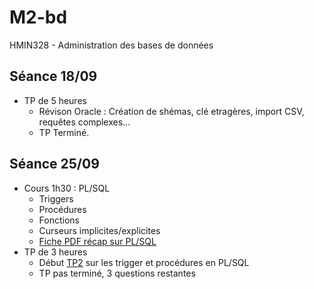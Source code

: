 # M2-bd
HMIN328 - Administration des bases de données

## Séance 18/09
- TP de 5 heures
	- Révison Oracle : Création de shémas, clé etragères, import CSV, requêtes complexes...
	- TP Terminé.

## Séance 25/09
- Cours 1h30 : PL/SQL
	- Triggers
	- Procédures
	- Fonctions
	- Curseurs implicites/explicites
	- [Fiche PDF récap sur PL/SQL](https://github.com/Doelia/M2-bd/raw/master/TP2-plsql/HMIN328_c1.pdf)
- TP de 3 heures
	- Début [TP2](https://github.com/Doelia/M2-bd/raw/master/TP2-plsql/HMIN328_TP2.pdf) sur les trigger et procédures en PL/SQL
	- TP pas terminé, 3 questions restantes

